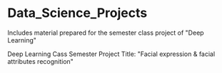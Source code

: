 # Data_Science_Projects
Includes material prepared for the semester class project of "Deep Learning"

Deep Learning Cass Semester Project Title: "Facial expression & facial attributes recognition"

